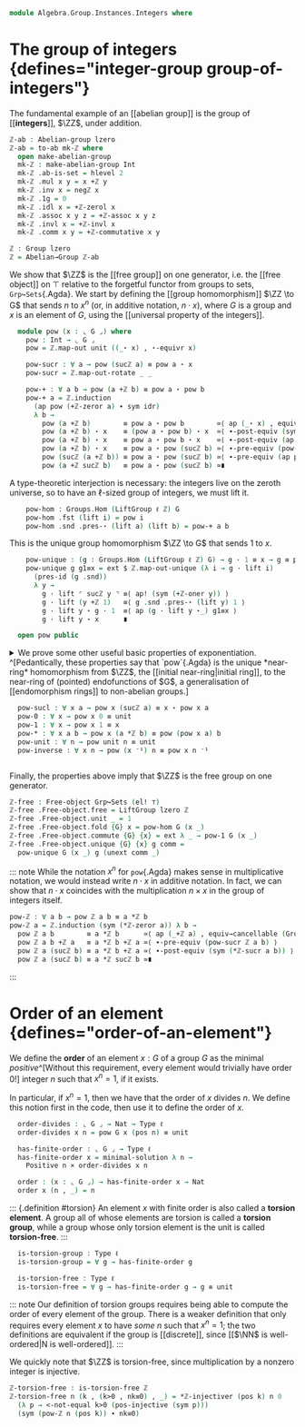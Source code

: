 <!--
```agda
open import Algebra.Group.Cat.Base
open import Algebra.Group.Ab
open import Algebra.Group

open import Cat.Functor.Adjoint
open import Cat.Prelude

open import Data.Int.Universal
open import Data.Nat.Order
open import Data.Int hiding (Positive ; <-not-equal)
open import Data.Nat

open is-group-hom
```
-->

```agda
module Algebra.Group.Instances.Integers where
```

<!--
```agda
private module ℤ = Integers Int-integers
```
-->

# The group of integers {defines="integer-group group-of-integers"}

The fundamental example of an [[abelian group]] is the group of
[[**integers**]], $\ZZ$, under addition.

```agda
ℤ-ab : Abelian-group lzero
ℤ-ab = to-ab mk-ℤ where
  open make-abelian-group
  mk-ℤ : make-abelian-group Int
  mk-ℤ .ab-is-set = hlevel 2
  mk-ℤ .mul x y = x +ℤ y
  mk-ℤ .inv x = negℤ x
  mk-ℤ .1g = 0
  mk-ℤ .idl x = +ℤ-zerol x
  mk-ℤ .assoc x y z = +ℤ-assoc x y z
  mk-ℤ .invl x = +ℤ-invl x
  mk-ℤ .comm x y = +ℤ-commutative x y

ℤ : Group lzero
ℤ = Abelian→Group ℤ-ab
```

We show that $\ZZ$ is the [[free group]] on one generator, i.e. the
[[free object]] on $\top$ relative to the forgetful functor from groups
to sets, `Grp↪Sets`{.Agda}. We start by defining the [[group
homomorphism]] $\ZZ \to G$ that sends $n$ to $x^n$ (or, in additive
notation, $n \cdot x$), where $G$ is a group and $x$ is an element of
$G$, using the [[universal property of the integers]].

<!--
```agda
module _ {ℓ} (G : Group ℓ) where
  open Group-on (G .snd)
```
-->

```agda
  module pow (x : ⌞ G ⌟) where
    pow : Int → ⌞ G ⌟
    pow = ℤ.map-out unit ((_⋆ x) , ⋆-equivr x)

    pow-sucr : ∀ a → pow (sucℤ a) ≡ pow a ⋆ x
    pow-sucr = ℤ.map-out-rotate _ _

    pow-+ : ∀ a b → pow (a +ℤ b) ≡ pow a ⋆ pow b
    pow-+ a = ℤ.induction
      (ap pow (+ℤ-zeror a) ∙ sym idr)
      λ b →
        pow (a +ℤ b)        ≡ pow a ⋆ pow b        ≃⟨ ap (_⋆ x) , equiv→cancellable (⋆-equivr x) ⟩
        pow (a +ℤ b) ⋆ x    ≡ (pow a ⋆ pow b) ⋆ x  ≃⟨ ∙-post-equiv (sym associative) ⟩
        pow (a +ℤ b) ⋆ x    ≡ pow a ⋆ pow b ⋆ x    ≃⟨ ∙-post-equiv (ap (pow a ⋆_) (sym (pow-sucr b))) ⟩
        pow (a +ℤ b) ⋆ x    ≡ pow a ⋆ pow (sucℤ b) ≃⟨ ∙-pre-equiv (pow-sucr (a +ℤ b)) ⟩
        pow (sucℤ (a +ℤ b)) ≡ pow a ⋆ pow (sucℤ b) ≃⟨ ∙-pre-equiv (ap pow (+ℤ-sucr a b)) ⟩
        pow (a +ℤ sucℤ b)   ≡ pow a ⋆ pow (sucℤ b) ≃∎
```

A type-theoretic interjection is necessary: the integers live on the
zeroth universe, so to have an $\ell$-sized group of integers, we
must lift it.

```agda
    pow-hom : Groups.Hom (LiftGroup ℓ ℤ) G
    pow-hom .fst (lift i) = pow i
    pow-hom .snd .pres-⋆ (lift a) (lift b) = pow-+ a b
```

This is the unique group homomorphism $\ZZ \to G$ that sends $1$ to $x$.

```agda
    pow-unique : (g : Groups.Hom (LiftGroup ℓ ℤ) G) → g · 1 ≡ x → g ≡ pow-hom
    pow-unique g g1≡x = ext $ ℤ.map-out-unique (λ i → g · lift i)
      (pres-id (g .snd))
      λ y →
        g · lift ⌜ sucℤ y ⌝ ≡⟨ ap! (sym (+ℤ-oner y)) ⟩
        g · lift (y +ℤ 1)   ≡⟨ g .snd .pres-⋆ (lift y) 1 ⟩
        g · lift y ⋆ g · 1  ≡⟨ ap (g · lift y ⋆_) g1≡x ⟩
        g · lift y ⋆ x      ∎

  open pow public
```

<details>
<summary>
We prove some other useful basic properties of exponentiation.
^[Pedantically, these properties say that `pow`{.Agda} is the unique
*near-ring* homomorphism from $\ZZ$, the [[initial near-ring|initial
ring]], to the near-ring of (pointed) endofunctions of $G$, a generalisation
of [[endomorphism rings]] to non-abelian groups.]

```agda
  pow-sucl : ∀ x a → pow x (sucℤ a) ≡ x ⋆ pow x a
  pow-0 : ∀ x → pow x 0 ≡ unit
  pow-1 : ∀ x → pow x 1 ≡ x
  pow-* : ∀ x a b → pow x (a *ℤ b) ≡ pow (pow x a) b
  pow-unit : ∀ n → pow unit n ≡ unit
  pow-inverse : ∀ x n → pow (x ⁻¹) n ≡ pow x n ⁻¹
```
</summary>

```agda
  pow-sucl x a =
    pow x (sucℤ a)    ≡˘⟨ ap (pow x) (+ℤ-onel a) ⟩
    pow x (1 +ℤ a)    ≡⟨ pow-+ x 1 a ⟩
    pow x 1 ⋆ pow x a ≡⟨ ap (_⋆ pow x a) (pow-1 x) ⟩
    x ⋆ pow x a       ∎

  pow-0 x = refl

  pow-1 x = idl

  pow-* x a = ℤ.induction (ap (pow x) (*ℤ-zeror a)) λ b →
    pow x (a *ℤ b)           ≡ pow (pow x a) b           ≃⟨ _ , equiv→cancellable (⋆-equivr _) ⟩
    pow x (a *ℤ b) ⋆ pow x a ≡ pow (pow x a) b ⋆ pow x a ≃⟨ ∙-pre-equiv (pow-+ x (a *ℤ b) a) ⟩
    pow x (a *ℤ b +ℤ a)      ≡ pow (pow x a) b ⋆ pow x a ≃⟨ ∙-pre-equiv (ap (pow x) (*ℤ-sucr a b)) ⟩
    pow x (a *ℤ sucℤ b)      ≡ pow (pow x a) b ⋆ pow x a ≃⟨ ∙-post-equiv (sym (pow-sucr (pow x a) b)) ⟩
    pow x (a *ℤ sucℤ b)      ≡ pow (pow x a) (sucℤ b)    ≃∎

  pow-unit = ℤ.induction refl (λ x → ∙-pre-equiv (pow-sucr unit x ∙ idr))

  pow-inverse x = ℤ.induction (sym inv-unit) λ n →
    pow (x ⁻¹) n        ≡ pow x n ⁻¹        ≃⟨ _ , equiv→cancellable (⋆-equivr (x ⁻¹)) ⟩
    pow (x ⁻¹) n ⋆ x ⁻¹ ≡ pow x n ⁻¹ ⋆ x ⁻¹ ≃⟨ ∙-pre-equiv (pow-sucr (x ⁻¹) n) ⟩
    pow (x ⁻¹) (sucℤ n) ≡ pow x n ⁻¹ ⋆ x ⁻¹ ≃⟨ ∙-post-equiv (sym inv-comm) ⟩
    pow (x ⁻¹) (sucℤ n) ≡ (x ⋆ pow x n) ⁻¹  ≃⟨ ∙-post-equiv (ap _⁻¹ (sym (pow-sucl x n))) ⟩
    pow (x ⁻¹) (sucℤ n) ≡ pow x (sucℤ n) ⁻¹ ≃∎
```
</details>

Finally, the properties above imply that $\ZZ$ is the free group on
one generator.

```agda
ℤ-free : Free-object Grp↪Sets (el! ⊤)
ℤ-free .Free-object.free = LiftGroup lzero ℤ
ℤ-free .Free-object.unit _ = 1
ℤ-free .Free-object.fold {G} x = pow-hom G (x _)
ℤ-free .Free-object.commute {G} {x} = ext λ _ → pow-1 G (x _)
ℤ-free .Free-object.unique {G} {x} g comm =
  pow-unique G (x _) g (unext comm _)
```

::: note
While the notation $x^n$ for `pow`{.Agda} makes sense in
multiplicative notation, we would instead write $n \cdot x$ in additive
notation. In fact, we can show that $n \cdot x$ coincides with the
multiplication $n \times x$ in the group of integers itself.

```agda
pow-ℤ : ∀ a b → pow ℤ a b ≡ a *ℤ b
pow-ℤ a = ℤ.induction (sym (*ℤ-zeror a)) λ b →
  pow ℤ a b        ≡ a *ℤ b      ≃⟨ ap (_+ℤ a) , equiv→cancellable (Group-on.⋆-equivr (ℤ .snd) a) ⟩
  pow ℤ a b +ℤ a   ≡ a *ℤ b +ℤ a ≃⟨ ∙-pre-equiv (pow-sucr ℤ a b) ⟩
  pow ℤ a (sucℤ b) ≡ a *ℤ b +ℤ a ≃⟨ ∙-post-equiv (sym (*ℤ-sucr a b)) ⟩
  pow ℤ a (sucℤ b) ≡ a *ℤ sucℤ b ≃∎
```
:::

# Order of an element {defines="order-of-an-element"}

<!--
```agda
module _ {ℓ} (G : Group ℓ) where
  open Group-on (G .snd)
```
-->

We define the **order** of an element $x : G$ of a group $G$ as the
minimal *positive*^[Without this requirement, every element would
trivially have order $0$!] integer $n$ such that $x^n = 1$, if it exists.

In particular, if $x^n = 1$, then we have that the order of $x$ divides
$n$. We define this notion first in the code, then use it to define the
order of $x$.

```agda
  order-divides : ⌞ G ⌟ → Nat → Type ℓ
  order-divides x n = pow G x (pos n) ≡ unit

  has-finite-order : ⌞ G ⌟ → Type ℓ
  has-finite-order x = minimal-solution λ n →
    Positive n × order-divides x n

  order : (x : ⌞ G ⌟) → has-finite-order x → Nat
  order x (n , _) = n
```

::: {.definition #torsion}
An element $x$ with finite order is also called a **torsion element**.
A group all of whose elements are torsion is called a **torsion group**,
while a group whose only torsion element is the unit is called
**torsion-free**.
:::

```agda
  is-torsion-group : Type ℓ
  is-torsion-group = ∀ g → has-finite-order g

  is-torsion-free : Type ℓ
  is-torsion-free = ∀ g → has-finite-order g → g ≡ unit
```

::: note
Our definition of torsion groups requires being able to compute
the order of every element of the group. There is a weaker definition
that only requires every element $x$ to have *some* $n$ such that
$x^n = 1$; the two definitions are equivalent if the group is
[[discrete]], since [[$\NN$ is well-ordered|N is well-ordered]].
:::

We quickly note that $\ZZ$ is torsion-free, since multiplication by
a nonzero integer is injective.

```agda
ℤ-torsion-free : is-torsion-free ℤ
ℤ-torsion-free n (k , (k>0 , nk≡0) , _) = *ℤ-injectiver (pos k) n 0
  (λ p → <-not-equal k>0 (pos-injective (sym p)))
  (sym (pow-ℤ n (pos k)) ∙ nk≡0)
```
